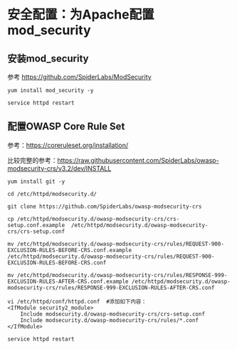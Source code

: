 # 安全配置：为Apache配置mod_security

## 安装mod_security

参考 https://github.com/SpiderLabs/ModSecurity

```
yum install mod_security -y

service httpd restart
```



## 配置OWASP Core Rule Set

参考：https://coreruleset.org/installation/

比较完整的参考：https://raw.githubusercontent.com/SpiderLabs/owasp-modsecurity-crs/v3.2/dev/INSTALL

```
yum install git -y

cd /etc/httpd/modsecurity.d/

git clone https://github.com/SpiderLabs/owasp-modsecurity-crs

cp /etc/httpd/modsecurity.d/owasp-modsecurity-crs/crs-setup.conf.example  /etc/httpd/modsecurity.d/owasp-modsecurity-crs/crs-setup.conf

mv /etc/httpd/modsecurity.d/owasp-modsecurity-crs/rules/REQUEST-900-EXCLUSION-RULES-BEFORE-CRS.conf.example /etc/httpd/modsecurity.d/owasp-modsecurity-crs/rules/REQUEST-900-EXCLUSION-RULES-BEFORE-CRS.conf

mv /etc/httpd/modsecurity.d/owasp-modsecurity-crs/rules/RESPONSE-999-EXCLUSION-RULES-AFTER-CRS.conf.example /etc/httpd/modsecurity.d/owasp-modsecurity-crs/rules/RESPONSE-999-EXCLUSION-RULES-AFTER-CRS.conf

vi /etc/httpd/conf/httpd.conf  #添加如下内容：
<IfModule security2_module>
    Include modsecurity.d/owasp-modsecurity-crs/crs-setup.conf
    Include modsecurity.d/owasp-modsecurity-crs/rules/*.conf
</IfModule>

service httpd restart
```



